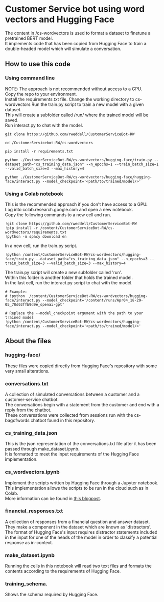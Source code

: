 # Customer Service bot using word vectors and Hugging Face

The content in /cs-wordvectors is used to format a dataset to finetune a pretrained BERT model.  
It implements code that has been copied from Hugging Face to train a double-headed model which will simulate a conversation.


## How to use this code
### Using command line
NOTE: The approach is not recommended without access to a GPU.  
Copy the repo to your environment.  
Install the requirements.txt file. 
Change the working directory to cs-wordvectors
Run the train.py script to train a new model with a given dataset.  
This will create a subfolder called /run/ where the trained model will be saved.  
Run interact.py to chat with the model.  
```
git clone https://github.com/rweddell/CustomerServiceBot-RW

cd /CustomerServicebot-RW/cs-wordvectors

pip install -r requirements.txt

python ./CustomerServiceBot-RW/cs-wordvectors/hugging-face/train.py --dataset_path="cs_training_data.json" --n_epochs=1 --train_batch_size=1 --valid_batch_size=3 --max_history=4

python ./CustomerServiceBot-RW/cs-wordvectors/hugging-face/hugging-face/interact.py --model_checkpoint='<path/to/trained/model/>'
```
### Using a Colab notebook
This is the recommended approach if you don't have access to a GPU.   
Log into colab.research.google.com and open a new notebook.  
Copy the following commands to a new cell and run.    
```
!git clone https://github.com/rweddell/CustomerServiceBot-RW  
!pip install -r /content/CustomerServiceBot-RW/cs-wordvectors/requirements.txt
!python -m spacy download en 
```
In a new cell, run the train.py script.  
```
!python /content/CustomerServiceBot-RW/cs-wordvectors/hugging-face/train.py --dataset_path="cs_training_data.json" --n_epochs=3 --train_batch_size=3 --valid_batch_size=3 --max_history=4  
```
The train.py script will create a new subfolder called 'run'.  
Within this folder is another folder that holds the trained model.   
In the last cell, run the interact.py script to chat with the model.  
```
# Example:
# !python  /content/CustomerServiceBot-RW/cs-wordvectors/hugging-face/interact.py --model_checkpoint='/content/runs/Apr04_18-29-05_70d03ffb9d9e_openai-gpt'

# Replace the --model_checkpoint argument with the path to your trained model
!python /content/CustomerServiceBot-RW/cs-wordvectors/hugging-face/interact.py --model_checkpoint='<path/to/trained/model/>'  
```  

## About the files
### hugging-face/
These files were copied directly from Hugging Face's repository with some very small alterations.  
### conversations.txt
A collection of simulated conversations between a customer and a customer-service chatbot.   
The conversations begin with a statement from the customer and end with a reply from the chatbot.  
These conversations were collected from sessions run with the cs-bagofwords chatbot found in this repository.  
### cs_training_data.json
This is the json representation of the conversations.txt file after it has been passed through make_dataset.ipynb.   
It is formatted to meet the input requirements of the Hugging Face implementation.  
### cs_wordvectors.ipynb
Implement the scripts written by Hugging Face through a Jupyter notebook.  
This implementation allows the scripts to be run in the cloud such as in Colab.   
More information can be found in [this blogpost](https://medium.com/huggingface/how-to-build-a-state-of-the-art-conversational-ai-with-transfer-learning-2d818ac26313).   
### financial_responses.txt
A collection of responses from a financial question and answer dataset.  
They make a component in the dataset which are known as 'distractors'.    
The format of Hugging Face's input requires distractor statements included in the input for one of the heads of the model in order to classify a potential response as in-context.   
### make_dataset.ipynb
Running the cells in this notebook will read two text files and formats the contents according to the requirements of Hugging Face.
### training_schema.
Shows the schema required by Hugging Face.